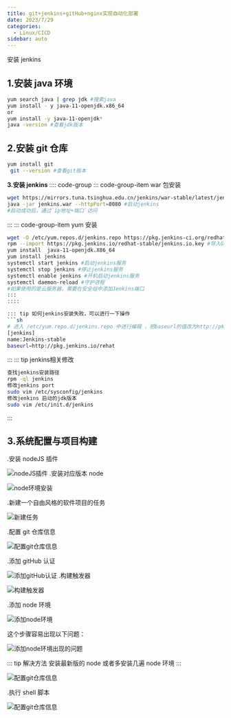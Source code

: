 ```yaml
---
title: git+jenkins+gitHub+nginx实现自动化部署
date: 2023/7/29
categories:
  - Linux/CICD
sidebar: auto
---
```


安装 jenkins

## 1.安装 java 环境

```sh
yum search java | grep jdk #搜索java
yum install - y java-11-openjdk.x86_64
or
yum install -y java-11-openjdk*
java -version #查看jdk版本

```

## 2.安装 git 仓库

```sh
yum install git
 git --version #查看git版本
```

**3.安装 jenkins**
:::: code-group
::: code-group-item war 包安装

```sh
wget https://mirrors.tuna.tsinghua.edu.cn/jenkins/war-stable/latest/jenkins.war #下载jenkins.war
java -jar jenkins.war --httpPort=8080 #启动jenkins
#启动成功后，通过`ip地址+端口`访问
```

:::
::: code-group-item yum 安装

````sh
wget -O /etc/yum.repos.d/jenkins.repo https://pkg.jenkins-ci.org/redhat-stable/jenkins.repo # 在yum.repos.d中添加jenkins源文件
rpm --import https://pkg.jenkins.io/redhat-stable/jenkins.io.key #导入GPG密钥以确保软件合法
yum install  java-11-openjdk.X86_64
yum install jenkins
systemctl start jenkins #启动jenkins服务
systemctl stop jenkins #停止jenkins服务
systemctl enable jenkins #开机启动jenkins服务
systemctl daemon-reload #守护进程
#如果使用的是云服务器，需要在安全组中添加Jenkins端口
:::
::::

::: tip 如何jenkins安装失败，可以进行一下操作
```sh
# 进入 /etc/yum.repo.d/jenkins.repo 中进行编辑 ，把baseurl的值改为http://pkg.jenkins.io/rehat
[jenkins]
name:Jenkins-stable
baseurl=http://pkg.jenkins.io/rehat
````

:::
::: tip jenkins相关修改
```sh
查找jenkins安装路径
rpm -ql jenkins
修改jenkins port
sudo vim /etc/sysconfig/jenkins
修改jenkins 启动的jdk版本
sudo vim /etc/init.d/jenkins

````

:::

## 3.系统配置与项目构建

.安装 nodeJS 插件

![nodeJS插件](/LINUX/CICD/CICD_1.png)
.安装对应版本 node

![node环境安装](/LINUX/CICD/CICD_2.png)

.新建一个自由风格的软件项目的任务

![新建任务](/LINUX/CICD/CICD_3.png)

.配置 git 仓库信息

![配置git仓库信息](/LINUX/CICD/CICD_4.png)

.添加 gitHub 认证

![添加gitHub认证](/LINUX/CICD/CICD_5.png)
.构建触发器

![构建触发器](/LINUX/CICD/CICD_6.png)

.添加 node 环境

![添加node环境](/LINUX/CICD/CICD_7.png)

这个步骤容易出现以下问题：

![添加node环境出现的问题](/LINUX/CICD/CICD_9.png)

::: tip 解决方法
安装最新版的 node 或者多安装几遍 node 环境
:::

![配置git仓库信息](/LINUX/CICD/CICD_7.png)

.执行 shell 脚本

![配置git仓库信息](/LINUX/CICD/CICD_8.png)
